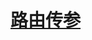 <!--
 * @Description: 
 * @Autor: fengshuai
 * @Date: 2023-06-17 16:58:45
 * @LastEditors: fengshuai
 * @LastEditTime: 2023-06-17 16:59:05
-->
# [路由传参](https://blog.csdn.net/liyunkun888/article/details/83269343)
